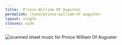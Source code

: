 ```yaml
---
title:  Prince William Of Auguster
permalink: /tune/prince-william-of-auguster
layout: single
classes: wide
---
```


<img src="/tune/scan/prince-william-of-auguster.jpg" alt="scanned sheet music for Prince William Of Auguster">

